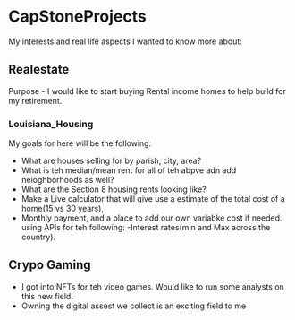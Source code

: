 # CapStoneProjects
My interests and real life aspects I wanted to know more about:

## Realestate
Purpose - I would like to start buying Rental income homes to help build for my retirement. 
### Louisiana_Housing
My goals for here will be the following:
* What are houses selling for by parish, city, area?
* What is teh median/mean rent for all of teh abpve adn add neioghborhoods as well?
* What are the Section 8 housing rents looking like?
* Make  a Live calculator that will give use a estimate of the total cost of a home(15 vs 30 years),
* Monthly payment, and a place to add our own variabke cost if needed. using APIs for teh following:
-Interest rates(min and Max across the country).

## Crypo Gaming
* I got into NFTs for teh video games. Would like to run some analysts on this new field. 
* Owning the digital assest we collect is an exciting field to me
